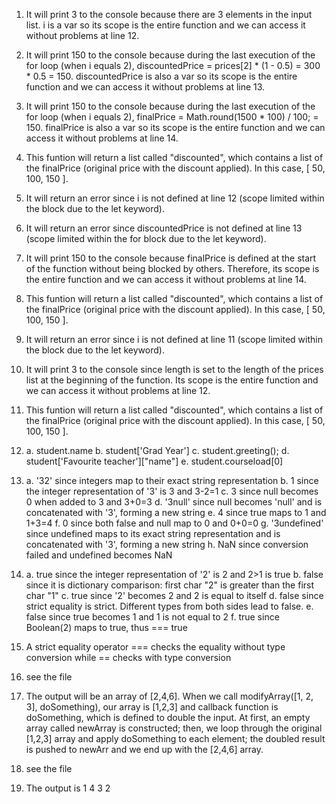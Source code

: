 1. It will print 3 to the console because there are 3 elements in the input list. i is a var so its scope is the entire function and we can access it without problems at line 12.
   
2. It will print 150 to the console because during the last execution of the for loop (when i equals 2), discountedPrice = prices[2] * (1 - 0.5) = 300 * 0.5 = 150. discountedPrice is also a var so its scope is the entire function and we can access it without problems at line 13.
   
3. It will print 150 to the console because during the last execution of the for loop (when i equals 2), finalPrice = Math.round(1500 * 100) / 100; = 150. finalPrice is also a var so its scope is the entire function and we can access it without problems at line 14.
   
4. This funtion will return a list called "discounted", which contains a list of the finalPrice (original price with the discount applied). In this case, [ 50, 100, 150 ].
   
5. It will return an error since i is not defined at line 12 (scope limited within the block due to the let keyword).

6. It will return an error since discountedPrice is not defined at line 13 (scope limited within the for block due to the let keyword).

7. It will print 150 to the console because finalPrice is defined at the start of the function without being blocked by others. Therefore, its scope is the entire function and we can access it without problems at line 14.

8. This funtion will return a list called "discounted", which contains a list of the finalPrice (original price with the discount applied). In this case, [ 50, 100, 150 ].

9.  It will return an error since i is not defined at line 11 (scope limited within the block due to the let keyword).

10. It will print 3 to the console since length is set to the length of the prices list at the beginning of the function. Its scope is the entire function and we can access it without problems at line 12.

11. This funtion will return a list called "discounted", which contains a list of the finalPrice (original price with the discount applied). In this case, [ 50, 100, 150 ].

12. a. student.name
    b. student['Grad Year']
    c. student.greeting();
    d. student['Favourite teacher']["name"]
    e. student.courseload[0]


13. a. '32' since integers map to their exact string   representation
    b. 1 since the integer representation of '3' is 3 and 3-2=1
    c. 3 since null becomes 0 when added to 3 and 3+0=3
    d. '3null' since null becomes 'null' and is concatenated with '3', forming a new string
    e. 4 since true maps to 1 and 1+3=4
    f. 0 since both false and null map to 0 and 0+0=0
    g. '3undefined' since undefined maps to its exact string representation and is concatenated with '3', forming a new string
    h. NaN since conversion failed and undefined becomes NaN

14. a. true since the integer representation of '2' is 2 and 2>1 is true
    b. false since it is dictionary comparison: first char "2" is greater than the first char "1"
    c. true since '2' becomes 2 and 2 is equal to itself
    d. false since strict equality is strict. Different types from both sides lead to false.
    e. false since true becomes 1 and 1 is not equal to 2
    f. true since Boolean(2) maps to true, thus === true

15. A strict equality operator === checks the equality without type conversion while == checks with type conversion

16. see the file

17. The output will be an array of [2,4,6]. When we call modifyArray([1, 2, 3], doSomething), our array is [1,2,3] and callback function is doSomething, which is defined to double the input. At first, an empty array called newArray is constructed; then, we loop through the original [1,2,3] array and apply doSomething to each element; the doubled result is pushed to newArr and we end up with the [2,4,6] array.

18. see the file
    
19. The output is 1 4 3 2
